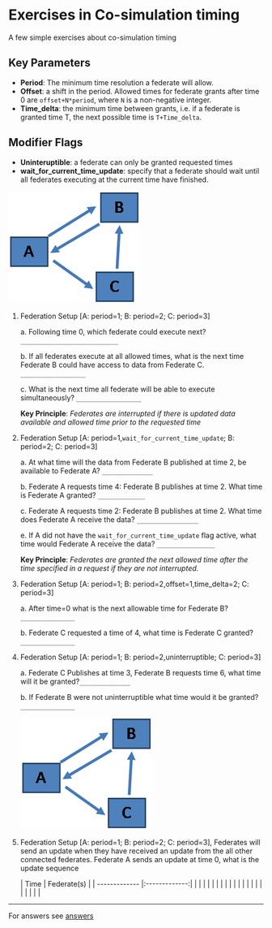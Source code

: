# Exercises in Co-simulation timing
A few simple exercises about co-simulation timing

## Key Parameters

-   **Period**: The minimum time resolution a federate will allow.  
-   **Offset**: a shift in the period.  Allowed times for federate grants after time 0 are `offset+N*period`, where `N` is a non-negative integer.
-   **Time_delta**: the minimum time between grants, i.e. if a federate is granted time T, the next possible time is `T+Time_delta`.  

## Modifier Flags

-   **Uninteruptible**: a federate can only be granted requested times
-   **wait_for_current_time_update**:  specify that a federate should wait until all federates executing at the current time have finished.  

![Connectivity Diagram](../img/timing_fed_setup.png "Exercise Federate Setup")

1.  Federation Setup \[A:  period=1; B:  period=2; C:  period=3\]

    a. 	Following time 0, which federate could execute next? `___________________________`

    b. 	If all federates execute at all allowed times, what is the next time Federate B could have access to data from Federate C.  `__________________`

    c. 	What is the next time all federate will be able to execute simultaneously? `__________________`

     **Key Principle**:  *Federates are interrupted if there is updated data available and allowed time prior to the requested time*

2.   Federation Setup \[A:  period=1,`wait_for_current_time_update`; B:  period=2; C:  period=3\]

     a.	At what time will the data from Federate B published at time 2, be available to Federate A? `______________`

     b.	Federate A requests time 4:  Federate B publishes at time 2.  What time is Federate A granted? `_____________`

     c.	Federate A requests time 2:  Federate B publishes at time 2. What time does Federate A receive the data? `_________________`

     e.	If A did not have the `wait_for_current_time_update` flag active, what time would Federate A receive the data? `________________`


     **Key Principle**:  *Federates are granted the next allowed time after the time specified in a request if they are not interrupted.*

3.   Federation Setup \[A:  period=1; B:  period=2,offset=1,time_delta=2; C:  period=3\]

     a.	After time=0 what is the next allowable time for Federate B? `_______________`

     b.	Federate C requested a time of 4, what time is Federate C granted? `_______________`

4.  Federation Setup \[A:  period=1; B:  period=2,uninterruptible; C:  period=3\]

    a.	Federate C Publishes at time 3,  Federate B requests time 6, what time will it be granted?`______________`

    b.	If Federate B were not uninterruptible what time would it be granted? `_______________`

     ![Connectivity Diagram](../img/timing_fed_setup.png "Exercise Federate Setup")

5.  Federation Setup \[A:  period=1; B:  period=2; C:  period=3\], Federates will send an update when they have received an update from the all other connected federates.  Federate A sends an update at time 0, what is the update sequence

     | Time        | Federate(s)     |
| ------------- |:-------------:|
|       |       |
|       |       |
|       |       |
|       |       |
|       |       |
|       |       |
|       |       |


***
For answers see [answers](timing_exercise_answers.md)
